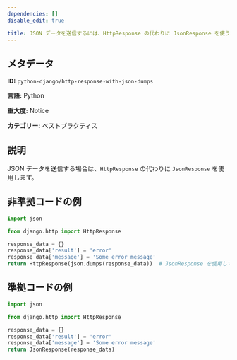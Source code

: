 ```yaml
---
dependencies: []
disable_edit: true

title: JSON データを送信するには、HttpResponse の代わりに JsonResponse を使う
---
```

## メタデータ
**ID:** `python-django/http-response-with-json-dumps`

**言語:** Python

**重大度:** Notice

**カテゴリー:** ベストプラクティス

## 説明
JSON データを送信する場合は、`HttpResponse` の代わりに `JsonResponse` を使用します。

## 非準拠コードの例
```python
import json

from django.http import HttpResponse

response_data = {}
response_data['result'] = 'error'
response_data['message'] = 'Some error message'
return HttpResponse(json.dumps(response_data))  # JsonResponse を使用して JSON データを送信します

```

## 準拠コードの例
```python
import json

from django.http import HttpResponse

response_data = {}
response_data['result'] = 'error'
response_data['message'] = 'Some error message'
return JsonResponse(response_data)
```

